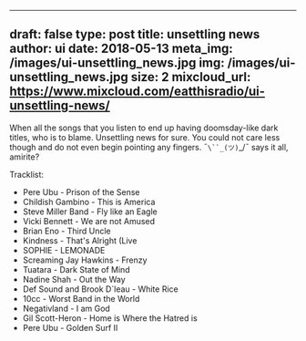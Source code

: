 
---
draft: false
type: post
title: unsettling news
author: ui
date: 2018-05-13
meta_img: /images/ui-unsettling_news.jpg
img: /images/ui-unsettling_news.jpg
size: 2
mixcloud_url: https://www.mixcloud.com/eatthisradio/ui-unsettling-news/
---

When all the songs that you listen to end up having doomsday-like dark titles, who is to blame. Unsettling news for sure. You could not care less though and do not even begin pointing any fingers. ¯`\``_(ツ)`_/¯ says it all, amirite?

Tracklist:

- Pere Ubu - Prison of the Sense
- Childish Gambino - This is America
- Steve Miller Band - Fly like an Eagle
- Vicki Bennett - We are not Amused
- Brian Eno - Third Uncle
- Kindness - That's Alright (Live 
- SOPHIE - LEMONADE
- Screaming Jay Hawkins - Frenzy
- Tuatara - Dark State of Mind
- Nadine Shah - Out the Way
- Def Sound and Brook D`leau - White Rice
- 10cc - Worst Band in the World
- Negativland - I am God
- Gil Scott-Heron - Home is Where the Hatred is
- Pere Ubu - Golden Surf II